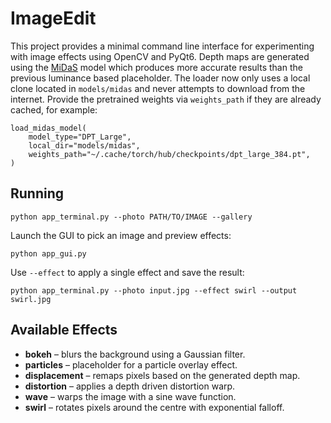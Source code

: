 # ImageEdit

This project provides a minimal command line interface for experimenting with
image effects using OpenCV and PyQt6. Depth maps are generated using the
[MiDaS](https://github.com/isl-org/MiDaS) model which produces more accurate
results than the previous luminance based placeholder.
The loader now only uses a local clone located in ``models/midas`` and never
attempts to download from the internet.  Provide the pretrained weights via
``weights_path`` if they are already cached, for example:

```
load_midas_model(
    model_type="DPT_Large",
    local_dir="models/midas",
    weights_path="~/.cache/torch/hub/checkpoints/dpt_large_384.pt",
)
```

## Running

```
python app_terminal.py --photo PATH/TO/IMAGE --gallery
```

Launch the GUI to pick an image and preview effects:

```
python app_gui.py
```

Use `--effect` to apply a single effect and save the result:

```
python app_terminal.py --photo input.jpg --effect swirl --output swirl.jpg
```

## Available Effects

- **bokeh** – blurs the background using a Gaussian filter.
- **particles** – placeholder for a particle overlay effect.
- **displacement** – remaps pixels based on the generated depth map.
- **distortion** – applies a depth driven distortion warp.
- **wave** – warps the image with a sine wave function.
- **swirl** – rotates pixels around the centre with exponential falloff.
